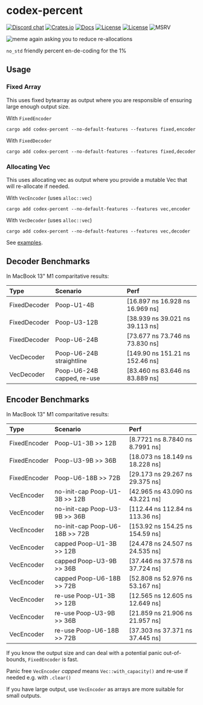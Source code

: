 # codex-percent

[![Discord chat][discord-badge]][discord-url]
[![Crates.io](https://img.shields.io/crates/v/codex-percent.svg)](https://crates.io/crates/codex-percent)
[![Docs](https://docs.rs/codex-percent/badge.svg)](https://docs.rs/codex-percent)
[![License](https://img.shields.io/badge/License-Apache%202.0-blue.svg)](https://opensource.org/licenses/Apache-2.0)
[![License](https://img.shields.io/badge/License-MIT-yellow.svg)](https://opensource.org/licenses/MIT)
![MSRV](https://img.shields.io/badge/MSRV-1.70.0-blue)

![meme again asking you to reduce re-allocations](https://cdn.jsdelivr.net/gh/yaws-rs/codex@main/codex-percent/assets/bernie.jpg)

`no_std` friendly percent en-de-coding for the 1%

## Usage

### Fixed Array

This uses fixed bytearray as output where you are responsible of ensuring large enough output size.

With `FixedEncoder`
```ignore
cargo add codex-percent --no-default-features --features fixed,encoder
```

With `FixedDecoder`
```ignore
cargo add codex-percent --no-default-features --features fixed,decoder
```

### Allocating Vec

This uses allocating vec as output where you provide a mutable Vec that will re-allocate if needed.

With `VecEncoder` (uses `alloc::vec`)
```ignore
cargo add codex-percent --no-default-features --features vec,encoder
```

With `VecDecoder` (uses `alloc::vec`)
```ignore
cargo add codex-percent --no-default-features --features vec,decoder
```

See [examples](./examples).

## Decoder Benchmarks

In MacBook 13" M1 comparitative results:


| Type         | Scenario                       | Perf                            |
| :---         | :---                           | :---                            |
| FixedDecoder | Poop-U1-4B                     | [16.897 ns 16.928 ns 16.969 ns] |
| FixedDecoder | Poop-U3-12B                    | [38.939 ns 39.021 ns 39.113 ns] |
| FixedDecoder | Poop-U6-24B                    | [73.677 ns 73.746 ns 73.830 ns] |
| VecDecoder   | Poop-U6-24B straightline       | [149.90 ns 151.21 ns 152.46 ns] |
| VecDecoder   | Poop-U6-24B capped, re-use     | [83.460 ns 83.646 ns 83.889 ns] |

## Encoder Benchmarks

In MacBook 13" M1 comparitative results:

| Type         | Scenario                       | Perf                            |
| :---         | :---                           | :---                            |
| FixedEncoder | Poop-U1-3B >> 12B              | [8.7721 ns 8.7840 ns 8.7991 ns] |
| FixedEncoder | Poop-U3-9B >> 36B              | [18.073 ns 18.149 ns 18.228 ns] |
| FixedEncoder | Poop-U6-18B >> 72B             | [29.173 ns 29.267 ns 29.375 ns] |
| VecEncoder   | no-init-cap Poop-U1-3B >> 12B  | [42.965 ns 43.090 ns 43.221 ns] |
| VecEncoder   | no-init-cap Poop-U3-9B >> 36B  | [112.44 ns 112.84 ns 113.36 ns] |
| VecEncoder   | no-init-cap Poop-U6-18B >> 72B | [153.92 ns 154.25 ns 154.59 ns] |
| VecEncoder   | capped Poop-U1-3B >> 12B       | [24.478 ns 24.507 ns 24.535 ns] |
| VecEncoder   | capped Poop-U3-9B >> 36B       | [37.446 ns 37.578 ns 37.724 ns] |
| VecEncoder   | capped Poop-U6-18B >> 72B      | [52.808 ns 52.976 ns 53.167 ns] |
| VecEncoder   | re-use Poop-U1-3B >> 12B       | [12.565 ns 12.605 ns 12.649 ns] |
| VecEncoder   | re-use Poop-U3-9B >> 36B       | [21.859 ns 21.906 ns 21.957 ns] |
| VecEncoder   | re-use Poop-U6-18B >> 72B      | [37.303 ns 37.371 ns 37.445 ns] |

If you know the output size and can deal with a potential panic out-of-bounds, `FixedEncoder` is fast.

Panic free `VecEncoder` *capped* means `Vec::with_capacity()` and re-use if needed e.g. with `.clear()`

If you have large output, use `VecEncoder` as arrays are more suitable for small outputs.

[discord-badge]: https://img.shields.io/discord/934761553952141402.svg?logo=discord
[discord-url]: https://discord.gg/rXVsmzhaZa
